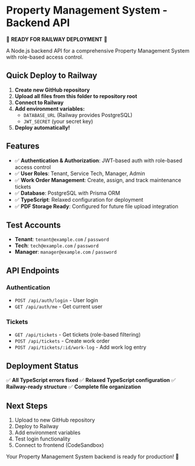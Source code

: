 # Property Management System - Backend API

🚀 **READY FOR RAILWAY DEPLOYMENT** 🚀

A Node.js backend API for a comprehensive Property Management System with role-based access control.

## Quick Deploy to Railway

1. **Create new GitHub repository**
2. **Upload all files from this folder to repository root**
3. **Connect to Railway**
4. **Add environment variables:**
   - `DATABASE_URL` (Railway provides PostgreSQL)
   - `JWT_SECRET` (your secret key)
5. **Deploy automatically!**

## Features

- ✅ **Authentication & Authorization**: JWT-based auth with role-based access control
- ✅ **User Roles**: Tenant, Service Tech, Manager, Admin
- ✅ **Work Order Management**: Create, assign, and track maintenance tickets
- ✅ **Database**: PostgreSQL with Prisma ORM
- ✅ **TypeScript**: Relaxed configuration for deployment
- ✅ **PDF Storage Ready**: Configured for future file upload integration

## Test Accounts

- **Tenant**: `tenant@example.com` / `password`
- **Tech**: `tech@example.com` / `password`
- **Manager**: `manager@example.com` / `password`

## API Endpoints

### Authentication
- `POST /api/auth/login` - User login
- `GET /api/auth/me` - Get current user

### Tickets
- `GET /api/tickets` - Get tickets (role-based filtering)
- `POST /api/tickets` - Create work order
- `POST /api/tickets/:id/work-log` - Add work log entry

## Deployment Status

✅ **All TypeScript errors fixed**
✅ **Relaxed TypeScript configuration**
✅ **Railway-ready structure**
✅ **Complete file organization**

## Next Steps

1. Upload to new GitHub repository
2. Deploy to Railway
3. Add environment variables
4. Test login functionality
5. Connect to frontend (CodeSandbox)

Your Property Management System backend is ready for production! 🎉
